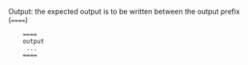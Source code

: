 Output:
  the expected output is to be written between the output prefix (`====`)

        ====
        output
         ...
        ====